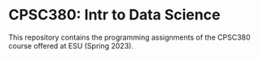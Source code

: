 # CPSC380: Intr to Data Science

This repository contains the programming assignments of the CPSC380 course offered at ESU (Spring 2023).
